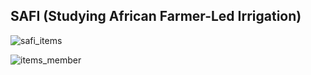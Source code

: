 ## SAFI (Studying African Farmer-Led Irrigation)

![safi_items](https://github.com/manassehoduor/TidyTuesday/assets/20558188/0b2c756e-7116-499e-90d8-622118da03b6)

![items_member](https://github.com/manassehoduor/TidyTuesday/assets/20558188/0d720fd2-7c8a-4d05-99b0-e7f9bc03c7d9)
